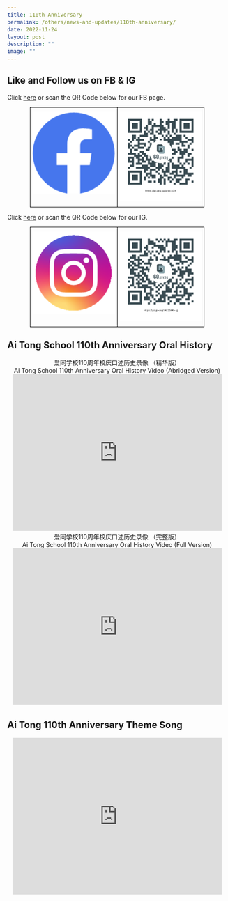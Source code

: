 ```yaml
---
title: 110th Anniversary
permalink: /others/news-and-updates/110th-anniversary/
date: 2022-11-24
layout: post
description: ""
image: ""
---
```

Like and Follow us on FB & IG
-----------------------------

Click [here](https://go.gov.sg/ats110th) or scan the QR Code below for our FB page.


<style type="text/css">
.tg  {border-collapse:collapse;border-spacing:0;margin:0px auto;}
.tg td{border-color:black;border-style:solid;border-width:1px;font-family:Arial, sans-serif;font-size:14px;
  overflow:hidden;padding:10px 5px;word-break:normal;}
.tg th{border-color:black;border-style:solid;border-width:1px;font-family:Arial, sans-serif;font-size:14px;
  font-weight:normal;overflow:hidden;padding:10px 5px;word-break:normal;}
.tg .tg-baqh{text-align:center;vertical-align:top}
</style>
<table class="tg" style="undefined;table-layout: fixed; width: 400px">
<colgroup>
<col style="width: 200px">
<col style="width: 200px">
</colgroup>
<tbody>
  <tr>
    <td class="tg-baqh"><img src="/images/FB.png" 
     style="width:100%"></td>
    <td class="tg-baqh"><img src="/images/FBATS110thAnniversary.png" 
     style="width:100%"></td>
  </tr>
</tbody>
</table>



Click [here](https://go.gov.sg/ats110th-ig) or scan the QR Code below for our IG.


<style type="text/css">
.tg  {border-collapse:collapse;border-spacing:0;margin:0px auto;}
.tg td{border-color:black;border-style:solid;border-width:1px;font-family:Arial, sans-serif;font-size:14px;
  overflow:hidden;padding:10px 5px;word-break:normal;}
.tg th{border-color:black;border-style:solid;border-width:1px;font-family:Arial, sans-serif;font-size:14px;
  font-weight:normal;overflow:hidden;padding:10px 5px;word-break:normal;}
.tg .tg-baqh{text-align:center;vertical-align:top}
</style>
<table class="tg" style="undefined;table-layout: fixed; width: 400px">
<colgroup>
<col style="width: 200px">
<col style="width: 200px">
</colgroup>
<tbody>
  <tr>
    <td class="tg-baqh"><img src="/images/ig.png" 
     style="width:100%"></td>
    <td class="tg-baqh"><img src="/images/IGATS110thAnniversary.png" 
     style="width:100%"></td>
  </tr>
</tbody>
</table>



Ai Tong School 110th Anniversary Oral History
---------------------------------------------

<center>爱同学校110周年校庆口述历史录像 （精华版）<br>Ai Tong School 110th Anniversary Oral History Video (Abridged Version)</center>

<center><iframe width="480" height="360" src="https://www.youtube.com/embed/vBdwAdofHVE" title="爱同学校110周年校庆口述历史录像 （精华版） Ai Tong School 110th Anniversary Oral History Video (Abridged Version)" frameborder="0" allow="accelerometer; autoplay; clipboard-write; encrypted-media; gyroscope; picture-in-picture" allowfullscreen></iframe></center>


<center>爱同学校110周年校庆口述历史录像 （完整版）<br>Ai Tong School 110th Anniversary Oral History Video (Full Version)</center>

<center><iframe width="480" height="360" src="https://www.youtube.com/embed/-G1bvvJVdxU" title="爱同学校110周年校庆口述历史录像 （完整版） Ai Tong School 110th Anniversary Oral History Video (Full Version)" frameborder="0" allow="accelerometer; autoplay; clipboard-write; encrypted-media; gyroscope; picture-in-picture" allowfullscreen></iframe></center>

Ai Tong 110th Anniversary Theme Song
------------------------------------

<center><iframe width="480" height="360" src="https://www.youtube.com/embed/XBXr7HR1pRw" title="[4k] Ai Tong 110th Anniversary Theme Song" frameborder="0" allow="accelerometer; autoplay; clipboard-write; encrypted-media; gyroscope; picture-in-picture" allowfullscreen></iframe></center>